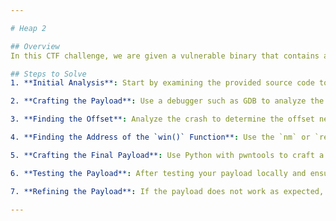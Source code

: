 ```yaml
---

# Heap 2

## Overview
In this CTF challenge, we are given a vulnerable binary that contains a buffer overflow vulnerability. The goal is to exploit this vulnerability to execute the `win()` function and obtain the flag.

## Steps to Solve
1. **Initial Analysis**: Start by examining the provided source code to understand the vulnerability. In this case, the `check_win()` function casts the variable `x` as a function pointer, indicating a potential buffer overflow vulnerability.

2. **Crafting the Payload**: Use a debugger such as GDB to analyze the program's behavior and determine the offset needed to overwrite the return address. Create a pattern of input (e.g., using `pattern create` in GDB) and input it into the vulnerable buffer and then use the print_flag function to cause a cras(since it uses x).

3. **Finding the Offset**: Analyze the crash to determine the offset needed to overwrite the return address. Use the `pattern offset` command in GDB to find the offset from the start of the pattern to the point where the pattern is found inside the `x` variable.

4. **Finding the Address of the `win()` Function**: Use the `nm` or `readelf` command to check for stripped symbols in the binary. Look for the address of the `win()` function, which is the target function to execute.

5. **Crafting the Final Payload**: Use Python with pwntools to craft a payload that consists of padding (`b'A' * offset`) followed by the address of the `win()` function in little-endian form.

6. **Testing the Payload**: After testing your payload locally and ensuring that it works, send the crafted payload to the server see if it successfully executes the `win()` function and prints the flag.

7. **Refining the Payload**: If the payload does not work as expected, refine it by adjusting the offset or other parameters until the `win()` function is successfully executed and the flag is obtained.

---
```

